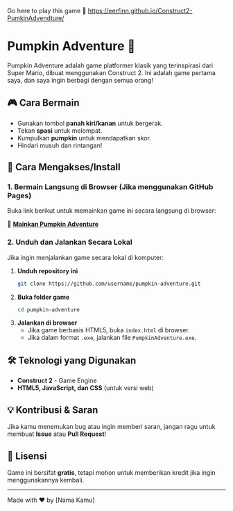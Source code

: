 Go here to play this game 🙌
https://eerfinn.github.io/Construct2-PumkinAdvendture/

# Pumpkin Adventure 🎃

Pumpkin Adventure adalah game platformer klasik yang terinspirasi dari Super Mario, dibuat menggunakan Construct 2. Ini adalah game pertama saya, dan saya ingin berbagi dengan semua orang!

## 🎮 Cara Bermain
- Gunakan tombol **panah kiri/kanan** untuk bergerak.
- Tekan **spasi** untuk melompat.
- Kumpulkan **pumpkin** untuk mendapatkan skor.
- Hindari musuh dan rintangan!

## 🚀 Cara Mengakses/Install

### **1. Bermain Langsung di Browser** (Jika menggunakan GitHub Pages)
Buka link berikut untuk memainkan game ini secara langsung di browser:

🔗 **[Mainkan Pumpkin Adventure](https://username.github.io/pumpkin-adventure/)**

### **2. Unduh dan Jalankan Secara Lokal**
Jika ingin menjalankan game secara lokal di komputer:
1. **Unduh repository ini**
   ```sh
   git clone https://github.com/username/pumpkin-adventure.git
   ```
2. **Buka folder game**
   ```sh
   cd pumpkin-adventure
   ```
3. **Jalankan di browser**
   - Jika game berbasis HTML5, buka `index.html` di browser.
   - Jika dalam format `.exe`, jalankan file `PumpkinAdventure.exe`.

## 🛠 Teknologi yang Digunakan
- **Construct 2** - Game Engine
- **HTML5, JavaScript, dan CSS** (untuk versi web)

## 💡 Kontribusi & Saran
Jika kamu menemukan bug atau ingin memberi saran, jangan ragu untuk membuat **Issue** atau **Pull Request**!

## 📜 Lisensi
Game ini bersifat **gratis**, tetapi mohon untuk memberikan kredit jika ingin menggunakannya kembali.

---
Made with ❤️ by [Nama Kamu]


